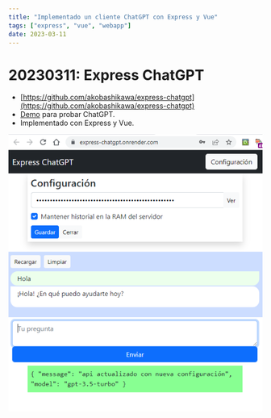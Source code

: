 ```yaml
---
title: "Implementado un cliente ChatGPT con Express y Vue"
tags: ["express", "vue", "webapp"]
date: 2023-03-11
---
```


# 20230311: Express ChatGPT

<TagsLinks />

- [https://github.com/akobashikawa/express-chatgpt](https://github.com/akobashikawa/express-chatgpt)
- [Demo](https://express-chatgpt.onrender.com/) para probar ChatGPT.
- Implementado con Express y Vue.

![](20230311-express-chatgpt.png)
